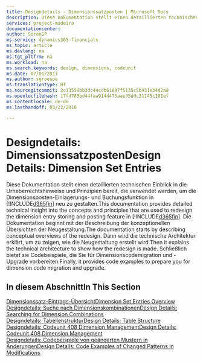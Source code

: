 ```yaml
---
title: Designdetails - Dimensionssatzposten | Microsoft Docs
description: Diese Dokumentation stellt einen detaillierten technischen Einblick in die Urheberrechtshinweise und Prinzipien bereit, die verwendet werden, um die Dimensionsposten-Einlagerungs- und Buchungsfunktion in  neu zu gestalten.
services: project-madeira
documentationcenter: 
author: SorenGP
ms.service: dynamics365-financials
ms.topic: article
ms.devlang: na
ms.tgt_pltfrm: na
ms.workload: na
ms.search.keywords: design, dimensions, codeunit
ms.date: 07/01/2017
ms.author: sgroespe
ms.translationtype: HT
ms.sourcegitcommit: 2c13559bb3dc44cdb61697f5135c5b931e34d2a8
ms.openlocfilehash: 17fd783bd44faa914d473aae35ddc31145c181ef
ms.contentlocale: de-de
ms.lasthandoff: 03/22/2018

---
```

# <a name="design-details-dimension-set-entries"></a><span data-ttu-id="6b2a3-103">Designdetails: Dimensionssatzposten</span><span class="sxs-lookup"><span data-stu-id="6b2a3-103">Design Details: Dimension Set Entries</span></span>
<span data-ttu-id="6b2a3-104">Diese Dokumentation stellt einen detaillierten technischen Einblick in die Urheberrechtshinweise und Prinzipien bereit, die verwendet werden, um die Dimensionsposten-Einlagerungs- und Buchungsfunktion in [!INCLUDE[d365fin](includes/d365fin_md.md)] neu zu gestalten.</span><span class="sxs-lookup"><span data-stu-id="6b2a3-104">This documentation provides detailed technical insight into the concepts and principles that are used to redesign the dimension entry storing and posting feature in [!INCLUDE[d365fin](includes/d365fin_md.md)].</span></span> <span data-ttu-id="6b2a3-105">Die Dokumentation beginnt mit der Beschreibung der konzeptionellen Übersichten der Neugestaltung.</span><span class="sxs-lookup"><span data-stu-id="6b2a3-105">The documentation starts by describing conceptual overviews of the redesign.</span></span> <span data-ttu-id="6b2a3-106">Dann wird die technische Architektur erklärt, um zu zeigen, wie die Neugestaltung erstellt wird.</span><span class="sxs-lookup"><span data-stu-id="6b2a3-106">Then it explains the technical architecture to show how the redesign is made.</span></span> <span data-ttu-id="6b2a3-107">Schließlich bietet sie Codebeispiele, die Sie für Dimensionscodemigration und -Upgrade vorbereiten.</span><span class="sxs-lookup"><span data-stu-id="6b2a3-107">Finally, it provides code examples to prepare you for dimension code migration and upgrade.</span></span>  

## <a name="in-this-section"></a><span data-ttu-id="6b2a3-108">In diesem Abschnitt</span><span class="sxs-lookup"><span data-stu-id="6b2a3-108">In This Section</span></span>  
[<span data-ttu-id="6b2a3-109">Dimensionssatz-Eintrags-Übersicht</span><span class="sxs-lookup"><span data-stu-id="6b2a3-109">Dimension Set Entries Overview</span></span>](design-details-dimension-set-entries-overview.md)  
[<span data-ttu-id="6b2a3-110">Designdetails: Suche nach Dimensionskombinationen</span><span class="sxs-lookup"><span data-stu-id="6b2a3-110">Design Details: Searching for Dimension Combinations</span></span>](design-details-searching-for-dimension-combinations.md)  
[<span data-ttu-id="6b2a3-111">Designdetails: Tabellenstruktur</span><span class="sxs-lookup"><span data-stu-id="6b2a3-111">Design Details: Table Structure</span></span>](design-details-table-structure.md)  
[<span data-ttu-id="6b2a3-112">Designdetails: Codeunit 408 Dimension Management</span><span class="sxs-lookup"><span data-stu-id="6b2a3-112">Design Details: Codeunit 408 Dimension Management</span></span>](design-details-codeunit-408-dimension-management.md)  
[<span data-ttu-id="6b2a3-113">Designdetails: Codebeispiele von geänderten Mustern in Änderungen</span><span class="sxs-lookup"><span data-stu-id="6b2a3-113">Design Details: Code Examples of Changed Patterns in Modifications</span></span>](design-details-code-examples-of-changed-patterns-in-modifications.md)

